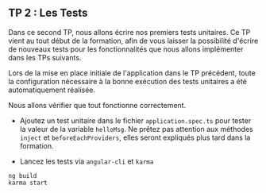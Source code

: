 ## TP 2 : Les Tests
Dans ce second TP, nous allons écrire nos premiers tests unitaires. Ce TP vient au tout début de la formation, afin de vous laisser la possibilité d'écrire de nouveaux tests pour les fonctionnalités que nous allons implémenter dans les TPs suivants.

Lors de la mise en place initiale de l'application dans le TP précédent, toute la configuration nécessaire à la bonne exécution des tests unitaires a été automatiquement réalisée.

Nous allons vérifier que tout fonctionne correctement.

- Ajoutez un test unitaire dans le fichier `application.spec.ts` pour tester la valeur de la variable `helloMsg`. Ne prêtez pas attention aux méthodes `inject` et `beforeEachProviders`, elles seront expliqués plus tard dans la formation.

- Lancez les tests via `angular-cli` et `karma`

```shell
ng build
karma start
```

